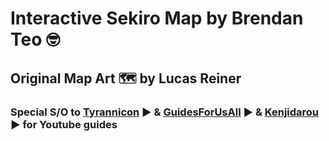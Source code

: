 # Interactive Sekiro Map by Brendan Teo 🤓
## Original Map Art 🗺️ by Lucas Reiner
### Special S/O to [Tyrannicon](https://www.youtube.com/@Tyrannicon) ▶️ & [GuidesForUsAll](https://www.youtube.com/@GuidesForUsAll) ▶️ & [Kenjidarou](https://www.youtube.com/@Kenjidarou) ▶️ for Youtube guides
 
